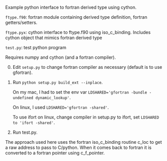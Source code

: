 Example python interface to fortran derived type using cython.

`ftype.f90`: fortran module containing derived type definition, fortran getters/setters.

`ftype.pyx`: cython interface to ftype.f90 using iso_c_binding. Includes cython object that mimics fortran derived type

`test.py`:  test python program

Requires numpy and cython (and a fortran compiler).

0) Edit `setup.py` to change fortran compiler as necessary (default is to use gfortran).

1) Run `python setup.py build_ext --inplace`.

   On my mac, I had to set the env var `LDSHARED='gfortran -bundle -undefined dynamic_lookup'`.

   On linux, I used `LDSHARED='gfortran -shared'`.

   To use ifort on linux, change compiler in setup.py to ifort, set `LDSHARED to 'ifort -shared'`.

2) Run test.py.

The approach used here uses the fortran iso_c_binding routine c_loc to get a raw address to pass to C/python. 
When it comes back to fortran it is converted to a fortran pointer using c_f_pointer.
